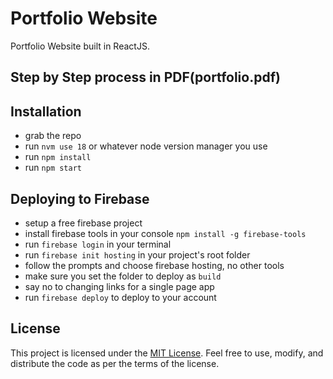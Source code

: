 # Portfolio Website

Portfolio Website built in ReactJS.

## Step by Step process in PDF(portfolio.pdf)

## Installation

- grab the repo
- run `nvm use 18` or whatever node version manager you use
- run `npm install`
- run `npm start`

## Deploying to Firebase

- setup a free firebase project
- install firebase tools in your console `npm install -g firebase-tools`
- run `firebase login` in your terminal
- run `firebase init hosting` in your project's root folder
- follow the prompts and choose firebase hosting, no other tools
- make sure you set the folder to deploy as `build`
- say no to changing links for a single page app
- run `firebase deploy` to deploy to your account

  

## License

This project is licensed under the [MIT License](https://opensource.org/licenses/MIT). Feel free to use, modify, and distribute the code as per the terms of the license.
